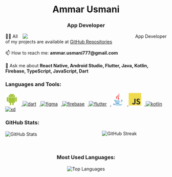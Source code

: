 <h1 align="center">Ammar Usmani</h1>

<h3 align="center">App Developer</h3>

<p align="right">
  <img src="https://media1.giphy.com/media/13HgwGsXF0aiGY/giphy.gif" alt="App Developer" width="450" align="right" />
</p>

<p align="left">
  👨‍💻 All of my projects are available at <a href="https://github.com/ammarusmani07?tab=repositories">GitHub Repositories</a><br><br>
  📫 How to reach me: <strong>ammar.usmani777@gmail.com</strong><br><br>
  💬 Ask me about <strong>React Native, Android Studio, Flutter, Java, Kotlin, Firebase, TypeScript, JavaScript, Dart</strong>
</p>

<h3 align="left">Languages and Tools:</h3>
<p align="left">
  <a href="https://developer.android.com" target="_blank" rel="noreferrer">
    <img src="https://raw.githubusercontent.com/devicons/devicon/master/icons/android/android-original.svg" alt="android" width="40" height="40" style="margin-right: 10px;"/>
  </a>
  <a href="https://dart.dev" target="_blank" rel="noreferrer">
    <img src="https://www.vectorlogo.zone/logos/dartlang/dartlang-icon.svg" alt="dart" width="40" height="40" style="margin-right: 10px;"/>
  </a>
  <a href="https://www.figma.com/" target="_blank" rel="noreferrer">
    <img src="https://www.vectorlogo.zone/logos/figma/figma-icon.svg" alt="figma" width="40" height="40" style="margin-right: 10px;"/>
  </a>
  <a href="https://firebase.google.com/" target="_blank" rel="noreferrer">
    <img src="https://www.vectorlogo.zone/logos/firebase/firebase-icon.svg" alt="firebase" width="40" height="40" style="margin-right: 10px;"/>
  </a>
  <a href="https://flutter.dev" target="_blank" rel="noreferrer">
    <img src="https://www.vectorlogo.zone/logos/flutterio/flutterio-icon.svg" alt="flutter" width="40" height="40" style="margin-right: 10px;"/>
  </a>
  <a href="https://www.java.com" target="_blank" rel="noreferrer">
    <img src="https://raw.githubusercontent.com/devicons/devicon/master/icons/java/java-original.svg" alt="java" width="40" height="40" style="margin-right: 10px;"/>
  </a>
  <a href="https://developer.mozilla.org/en-US/docs/Web/JavaScript" target="_blank" rel="noreferrer">
    <img src="https://raw.githubusercontent.com/devicons/devicon/master/icons/javascript/javascript-original.svg" alt="javascript" width="40" height="40" style="margin-right: 10px;"/>
  </a>
  <a href="https://kotlinlang.org" target="_blank" rel="noreferrer">
    <img src="https://www.vectorlogo.zone/logos/kotlinlang/kotlinlang-icon.svg" alt="kotlin" width="40" height="40" style="margin-right: 10px;"/>
  </a>
  <a href="https://www.adobe.com/products/xd.html" target="_blank" rel="noreferrer">
    <img src="https://cdn.worldvectorlogo.com/logos/adobe-xd.svg" alt="xd" width="40" height="40" style="margin-right: 10px;"/>
  </a>
</p>

<h3 align="left">GitHub Stats:</h3>
<p align="left">
  <img align="center" src="https://github-readme-stats.vercel.app/api?username=ammarusmani07&show_icons=true&theme=dracula" alt="GitHub Stats" width="40%" />
  <img align="right" src="https://github-readme-streak-stats.herokuapp.com/?user=ammarusmani07&theme=dracula" alt="GitHub Streak" width="40%" />
</p>

<br clear="left" />

<h3 align="center">Most Used Languages:</h3>
<p align="center">
  <img align="center" src="https://github-readme-stats.vercel.app/api/top-langs/?username=ammarusmani07&layout=compact&theme=dracula" alt="Top Languages" />
</p>
